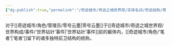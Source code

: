 ```yaml
---
{"dg-publish":true,"permalink":"/奇迹城市/奇迹之城世界观/实体名词/奇迹结构/零号结构/","dgPassFrontmatter":true}
---
```


对于[[奇迹城市/角色/管理员/零号云墨\|零号云墨]]于[[奇迹城市/奇迹之城世界观/世界构成/事件/‘世界钻针’事件\|‘世界钻针’事件]]前的躯体内，[[奇迹城市/角色/‘笔者’\|‘笔者’]]留下的诸多独特前卫结构的统称。